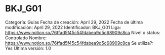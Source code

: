 # BKJ_G01

Categoría: Guías
Fecha de creación: April 29, 2022
Fecha de última modificación: April 29, 2022
Identificador: BKJ_G01
Liga: https://www.notion.so/76ffad5f45c54fdabea9d5c68909c8ca 
Nivel o status: Controlado
Nombre: https://www.notion.so/76ffad5f45c54fdabea9d5c68909c8ca 
Se utiliza?: Yes
Última versión: 1.0